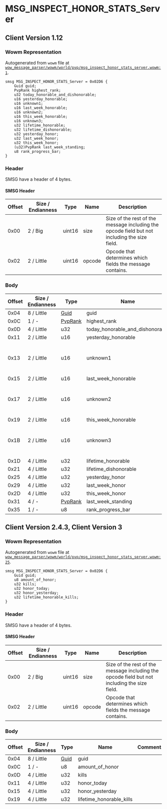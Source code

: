 # MSG_INSPECT_HONOR_STATS_Server

## Client Version 1.12

### Wowm Representation

Autogenerated from `wowm` file at [`wow_message_parser/wowm/world/pvp/msg_inspect_honor_stats_server.wowm:1`](https://github.com/gtker/wow_messages/tree/main/wow_message_parser/wowm/world/pvp/msg_inspect_honor_stats_server.wowm#L1).
```rust,ignore
smsg MSG_INSPECT_HONOR_STATS_Server = 0x02D6 {
    Guid guid;
    PvpRank highest_rank;
    u32 today_honorable_and_dishonorable;
    u16 yesterday_honorable;
    u16 unknown1;
    u16 last_week_honorable;
    u16 unknown2;
    u16 this_week_honorable;
    u16 unknown3;
    u32 lifetime_honorable;
    u32 lifetime_dishonorable;
    u32 yesterday_honor;
    u32 last_week_honor;
    u32 this_week_honor;
    (u32)PvpRank last_week_standing;
    u8 rank_progress_bar;
}
```
### Header

SMSG have a header of 4 bytes.

#### SMSG Header

| Offset | Size / Endianness | Type   | Name   | Description |
| ------ | ----------------- | ------ | ------ | ----------- |
| 0x00   | 2 / Big           | uint16 | size   | Size of the rest of the message including the opcode field but not including the size field.|
| 0x02   | 2 / Little        | uint16 | opcode | Opcode that determines which fields the message contains.|

### Body

| Offset | Size / Endianness | Type | Name | Comment |
| ------ | ----------------- | ---- | ---- | ------- |
| 0x04 | 8 / Little | [Guid](../types/packed-guid.md) | guid |  |
| 0x0C | 1 / - | [PvpRank](pvprank.md) | highest_rank |  |
| 0x0D | 4 / Little | u32 | today_honorable_and_dishonorable |  |
| 0x11 | 2 / Little | u16 | yesterday_honorable |  |
| 0x13 | 2 / Little | u16 | unknown1 | vmangos: Unknown (deprecated, yesterday dishonourable?) |
| 0x15 | 2 / Little | u16 | last_week_honorable |  |
| 0x17 | 2 / Little | u16 | unknown2 | vmangos: Unknown (deprecated, last week dishonourable?) |
| 0x19 | 2 / Little | u16 | this_week_honorable |  |
| 0x1B | 2 / Little | u16 | unknown3 | vmangos: Unknown (deprecated, this week dishonourable?) |
| 0x1D | 4 / Little | u32 | lifetime_honorable |  |
| 0x21 | 4 / Little | u32 | lifetime_dishonorable |  |
| 0x25 | 4 / Little | u32 | yesterday_honor |  |
| 0x29 | 4 / Little | u32 | last_week_honor |  |
| 0x2D | 4 / Little | u32 | this_week_honor |  |
| 0x31 | 4 / - | [PvpRank](pvprank.md) | last_week_standing |  |
| 0x35 | 1 / - | u8 | rank_progress_bar |  |

## Client Version 2.4.3, Client Version 3

### Wowm Representation

Autogenerated from `wowm` file at [`wow_message_parser/wowm/world/pvp/msg_inspect_honor_stats_server.wowm:25`](https://github.com/gtker/wow_messages/tree/main/wow_message_parser/wowm/world/pvp/msg_inspect_honor_stats_server.wowm#L25).
```rust,ignore
smsg MSG_INSPECT_HONOR_STATS_Server = 0x02D6 {
    Guid guid;
    u8 amount_of_honor;
    u32 kills;
    u32 honor_today;
    u32 honor_yesterday;
    u32 lifetime_honorable_kills;
}
```
### Header

SMSG have a header of 4 bytes.

#### SMSG Header

| Offset | Size / Endianness | Type   | Name   | Description |
| ------ | ----------------- | ------ | ------ | ----------- |
| 0x00   | 2 / Big           | uint16 | size   | Size of the rest of the message including the opcode field but not including the size field.|
| 0x02   | 2 / Little        | uint16 | opcode | Opcode that determines which fields the message contains.|

### Body

| Offset | Size / Endianness | Type | Name | Comment |
| ------ | ----------------- | ---- | ---- | ------- |
| 0x04 | 8 / Little | [Guid](../types/packed-guid.md) | guid |  |
| 0x0C | 1 / - | u8 | amount_of_honor |  |
| 0x0D | 4 / Little | u32 | kills |  |
| 0x11 | 4 / Little | u32 | honor_today |  |
| 0x15 | 4 / Little | u32 | honor_yesterday |  |
| 0x19 | 4 / Little | u32 | lifetime_honorable_kills |  |

